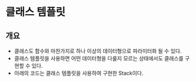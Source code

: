 # 클래스 템플릿
## 개요
- 클래스도 함수와 마찬가지로 하나 이상의 데이터형으로 파라미터화 될 수 있다.
- 클래스 템플릿을 사용하면 어떤 데이터형을 다룰지 모르는 상태에서도 클래스를 구현할 수 있다.
- 아래의 코드는 클래스 템플릿을 사용하여 구현한 Stack이다.
```c++
```